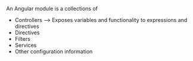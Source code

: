 An Angular module is a collections of
* Controllers --> Exposes variables and functionality to expressions and directives
* Directives
* Filters
* Services
* Other configuration information
